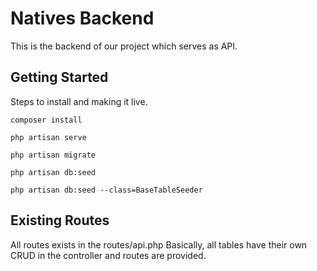 # Natives Backend

This is the backend of our project which serves as API.

## Getting Started

Steps to install and making it live.
```
composer install

php artisan serve

php artisan migrate

php artisan db:seed

php artisan db:seed --class=BaseTableSeeder
```

## Existing Routes 

All routes exists in the routes/api.php
Basically, all tables have their own CRUD in the controller and routes are provided.